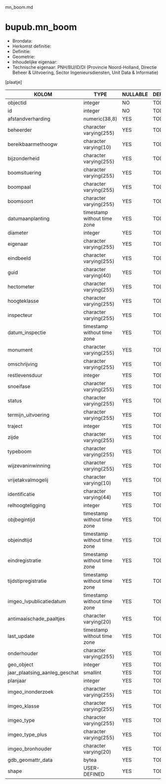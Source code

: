 mn_boom.md

# bupub.mn_boom


* Brondata: 
* Herkomst definitie: 
* Definitie: 
* Geometrie: 
* Inhoudelijke eigenaar: 
* Technische eigenaar: PNH/BU/ID/DI (Provincie Noord-Holland, Directie Beheer & Uitvoering, Sector Ingenieursdiensten, Unit Data & Informatie)

[plaatje]


|KOLOM                            |TYPE                       |NULLABLE|DEFINITIE|
|------                           |----                       |-----   |-----    |
|objectid                         |integer                    |NO      |TODO|
|id                               |integer                    |NO      |TODO|
|afstandverharding                |numeric(38,8)              |YES     |TODO|
|beheerder                        |character varying(255)     |YES     |TODO|
|bereikbaarmethoogw               |character varying(10)      |YES     |TODO|
|bijzonderheid                    |character varying(255)     |YES     |TODO|
|boomsituering                    |character varying(255)     |YES     |TODO|
|boompaal                         |character varying(255)     |YES     |TODO|
|boomsoort                        |character varying(255)     |YES     |TODO|
|datumaanplanting                 |timestamp without time zone|YES     |TODO|
|diameter                         |integer                    |YES     |TODO|
|eigenaar                         |character varying(255)     |YES     |TODO|
|eindbeeld                        |character varying(255)     |YES     |TODO|
|guid                             |character varying(40)      |YES     |TODO|
|hectometer                       |character varying(255)     |YES     |TODO|
|hoogteklasse                     |character varying(255)     |YES     |TODO|
|inspecteur                       |character varying(255)     |YES     |TODO|
|datum_inspectie                  |timestamp without time zone|YES     |TODO|
|monument                         |character varying(255)     |YES     |TODO|
|omschrijving                     |character varying(255)     |YES     |TODO|
|restlevensduur                   |integer                    |YES     |TODO|
|snoeifase                        |character varying(255)     |YES     |TODO|
|status                           |character varying(255)     |YES     |TODO|
|termijn_uitvoering               |character varying(255)     |YES     |TODO|
|traject                          |integer                    |YES     |TODO|
|zijde                            |character varying(255)     |YES     |TODO|
|typeboom                         |character varying(255)     |YES     |TODO|
|wijzevaninwinning                |character varying(255)     |YES     |TODO|
|vrijetakvalmogelij               |character varying(10)      |YES     |TODO|
|identificatie                    |character varying(44)      |YES     |TODO|
|relhoogteligging                 |integer                    |YES     |TODO|
|objbegintijd                     |timestamp without time zone|YES     |TODO|
|objeindtijd                      |timestamp without time zone|YES     |TODO|
|eindregistratie                  |timestamp without time zone|YES     |TODO|
|tijdstipregistratie              |timestamp without time zone|YES     |TODO|
|imgeo_lvpublicatiedatum          |timestamp without time zone|YES     |TODO|
|antimaaischade_paaltjes          |character varying(20)      |YES     |TODO|
|last_update                      |timestamp without time zone|YES     |TODO|
|onderhouder                      |character varying(255)     |YES     |TODO|
|geo_object                       |integer                    |YES     |TODO|
|jaar_plaatsing_aanleg_geschat    |smallint                   |YES     |TODO|
|planjaar                         |integer                    |YES     |TODO|
|imgeo_inonderzoek                |character varying(255)     |YES     |TODO|
|imgeo_klasse                     |character varying(255)     |YES     |TODO|
|imgeo_type                       |character varying(255)     |YES     |TODO|
|imgeo_type_plus                  |character varying(255)     |YES     |TODO|
|imgeo_bronhouder                 |character varying(20)      |YES     |TODO|
|gdb_geomattr_data                |bytea                      |YES     |TODO|
|shape                            |USER-DEFINED               |YES     |TODO|
